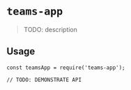 # `teams-app`

> TODO: description

## Usage

```
const teamsApp = require('teams-app');

// TODO: DEMONSTRATE API
```
